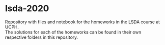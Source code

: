 # lsda-2020
Repository with files and notebook for the homeworks in the LSDA course at UCPH.  
The solutions for each of the homeworks can be found in their own respective folders in this repository.
